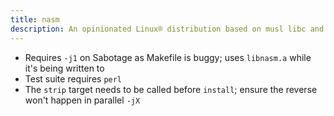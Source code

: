 ```yaml
---
title: nasm
description: An opinionated Linux® distribution based on musl libc and toybox
---
```


- Requires `-j1` on Sabotage as Makefile is buggy; uses `libnasm.a` while it's being written to
- Test suite requires `perl`
- The `strip` target needs to be called before `install`; ensure the reverse won't happen in parallel `-jX`
